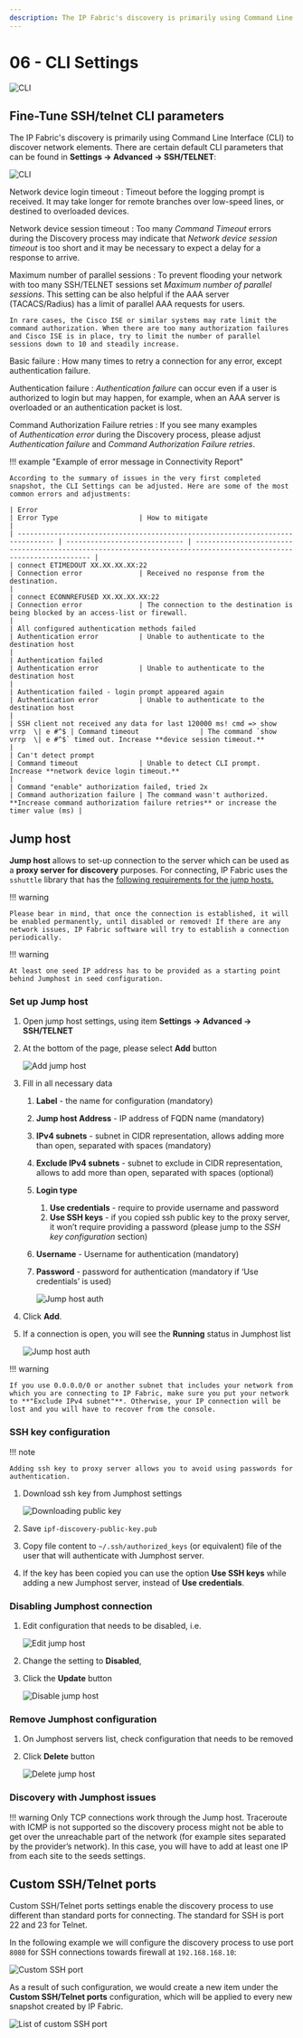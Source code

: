 ```yaml
---
description: The IP Fabric's discovery is primarily using Command Line Interface (CLI) to discover network elements and is part of the configuration process.
---
```


# 06 - CLI Settings

![CLI](cli.png)

## Fine-Tune SSH/telnet CLI parameters

The IP Fabric's discovery is primarily using Command Line Interface (CLI) to discover network elements. There are certain default CLI parameters that can be found in **Settings → Advanced → SSH/TELNET**:

![CLI](cli_settings.png)

Network device login timeout
: Timeout before the logging prompt is received. It may take longer for remote branches over low-speed lines, or destined to overloaded devices.

Network device session timeout
: Too many _Command Timeout_ errors during the Discovery process may indicate that _Network device session timeout_ is too short and it may be necessary to expect a delay for a response to arrive.

Maximum number of parallel sessions
: To prevent flooding your network with too many SSH/TELNET sessions set _Maximum number of parallel sessions_. This setting can be also helpful if the AAA server (TACACS/Radius) has a limit of parallel AAA requests for users.

    In rare cases, the Cisco ISE or similar systems may rate limit the command authorization. When there are too many authorization failures and Cisco ISE is in place, try to limit the number of parallel sessions down to 10 and steadily increase.

Basic failure
: How many times to retry a connection for any error, except authentication failure.

Authentication failure
: _Authentication failure_ can occur even if a user is authorized to login but may happen, for example, when an AAA server is overloaded or an authentication packet is lost.

Command Authorization Failure retries
: If you see many examples of *Authentication error* during the Discovery process, please adjust _Authentication failure_ and _Command Authorization Failure retries_.

!!! example "Example of error message in Connectivity Report"

    According to the summary of issues in the very first completed snapshot, the CLI Settings can be adjusted. Here are some of the most common errors and adjustments:

    | Error                                                                           | Error Type                    | How to mitigate                                                                                                    |
    | ------------------------------------------------------------------------------- | ----------------------------- | ------------------------------------------------------------------------------------------------------------------ |
    | connect ETIMEDOUT XX.XX.XX.XX:22                                                | Connection error              | Received no response from the destination.                                                                         |
    | connect ECONNREFUSED XX.XX.XX.XX:22                                             | Connection error              | The connection to the destination is being blocked by an access-list or firewall.                                  |
    | All configured authentication methods failed                                    | Authentication error          | Unable to authenticate to the destination host                                                                     |
    | Authentication failed                                                           | Authentication error          | Unable to authenticate to the destination host                                                                     |
    | Authentication failed - login prompt appeared again                             | Authentication error          | Unable to authenticate to the destination host                                                                     |
    | SSH client not received any data for last 120000 ms! cmd => show vrrp  \| e #^$ | Command timeout               | The command `show vrrp  \| e #^$` timed out. Increase **device session timeout.**                                  |
    | Can't detect prompt                                                             | Command timeout               | Unable to detect CLI prompt. Increase **network device login timeout.**                                            |
    | Command "enable" authorization failed, tried 2x                                 | Command authorization failure | The command wasn't authorized. **Increase command authorization failure retries** or increase the timer value (ms) |

## Jump host

**Jump host** allows to set-up connection to the server which can be used as a **proxy server for discovery** purposes. For connecting, IP Fabric uses the `sshuttle` library that has the [following requirements for the jump hosts.](../../../IP_Fabric_Settings/advanced/SSH_telnet.md#setting-up-jump-host)

!!! warning

    Please bear in mind, that once the connection is established, it will be enabled permanently, until disabled or removed! If there are any network issues, IP Fabric software will try to establish a connection periodically.

!!! warning

    At least one seed IP address has to be provided as a starting point behind Jumphost in seed configuration.

### Set up Jump host

1.  Open jump host settings, using item **Settings → Advanced → SSH/TELNET**

2.  At the bottom of the page, please select **Add** button

    ![Add jump host](jumphost_add.png)

3.  Fill in all necessary data

    1.  **Label** - the name for configuration (mandatory)
    2.  **Jump host Address** - IP address of FQDN name (mandatory)
    3.  **IPv4 subnets** - subnet in CIDR representation, allows adding more than open, separated with spaces (mandatory)
    4.  **Exclude IPv4 subnets** - subnet to exclude in CIDR representation, allows to add more than open, separated with spaces (optional)
    5.  **Login type**
        1.  **Use credentials** - require to provide username and password
        2.  **Use SSH keys** - if you copied ssh public key to the proxy server, it won’t require providing a password (please jump to the _SSH key configuration_ section)
    6.  **Username** - Username for authentication (mandatory)
    7.  **Password** - password for authentication (mandatory if ‘Use credentials’ is used)

        ![Jump host auth](jumphost_auth.png)

4.  Click **Add**.
5.  If a connection is open, you will see the **Running** status in Jumphost list

    ![Jump host auth](jumphost_list.png)

!!! warning

    If you use 0.0.0.0/0 or another subnet that includes your network from which you are connecting to IP Fabric, make sure you put your network to **"Exclude IPv4 subnet"**. Otherwise, your IP connection will be lost and you will have to recover from the console.

### SSH key configuration

!!! note

    Adding ssh key to proxy server allows you to avoid using passwords for authentication.

1.  Download ssh key from Jumphost settings

    ![Downloading public key](jumphost_pub.png)

2.  Save `ipf-discovery-public-key.pub`

3.  Copy file content to `~/.ssh/authorized_keys` (or equivalent) file of the user that will authenticate with Jumphost server.

4.  If the key has been copied you can use the option **Use SSH keys** while adding a new Jumphost server, instead of **Use credentials**.

### Disabling Jumphost connection

1.  Edit configuration that needs to be disabled, i.e.

    ![Edit jump host](jumphost_edit.png)

2.  Change the setting to **Disabled**,

3.  Click the **Update** button

    ![Disable jump host](jumphost_disable.png)

### Remove Jumphost configuration

1.  On Jumphost servers list, check configuration that needs to be removed

2.  Click **Delete** button

    ![Delete jump host](jumphost_delete.png)

### Discovery with Jumphost issues

!!! warning 
    Only TCP connections work through the Jump host. Traceroute with ICMP is not supported so the discovery process might not be able to get over the unreachable part of the network (for example sites separated by the provider’s network). In this case, you will have to add at least one IP from each site to the seeds settings.

## Custom SSH/Telnet ports

Custom SSH/Telnet ports settings enable the discovery process to use different than standard ports for connecting. The standard for SSH is port 22 and 23 for Telnet.

In the following example we will configure the discovery process to use port `8080` for SSH connections towards firewall at `192.168.168.10`:

![Custom SSH port](custom_ssh_port.png)

As a result of such configuration, we would create a new item under the **Custom SSH/Telnet ports** configuration, which will be applied to every new snapshot created by IP Fabric.

![List of custom SSH port](custom_ssh_port_list.png)
